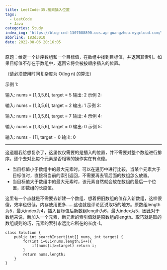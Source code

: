 ```yaml
---
title: LeetCode-35.搜索插入位置
tags:
  - LeetCode
  - Java
categories: Study
index_img: 'https://blog-cnd-1307088890.cos.ap-guangzhou.myqcloud.com/leetcode.png'
abbrlink: 183d3010
date: 2022-08-06 20:16:05
---
```


<!-- more -->

原题：给定一个排序数组和一个目标值，在数组中找到目标值，并返回其索引。如果目标值不存在于数组中，返回它将会被按顺序插入的位置。

（请必须使用时间复杂度为 O(log n) 的算法）

 

示例 1:

输入: nums = [1,3,5,6], target = 5
输出: 2
示例 2:

输入: nums = [1,3,5,6], target = 2
输出: 1
示例 3:

输入: nums = [1,3,5,6], target = 7
输出: 4
示例 4:

输入: nums = [1,3,5,6], target = 0
输出: 0
示例 5:

输入: nums = [1], target = 0
输出: 0

------

 

这道题我给想复杂了，这里仅仅需要的是插入的位置，并不需要对整个数组进行排序。逐个去对比每个元素是否相等的操作实在有点傻。

- 当目标值小于数组中的最大元素时，可以在遍历中进行比较，当某个元素大于目标值时，直接将当前的索引返回，不需要再去管后面的数组怎么放置。
- 当目标值大于数组中的最大元素时，该元素自然就会放在数组的最后一个位置，即数组的长度值。

这里有一个点就是不需要去新建一个数组、想着把旧数组的值存入新数组，这样很傻，效率也很低，内存使用更多……这也就是评论区说取巧的地方。原数组length为5，最大index为4，插入目标值后新数组length为6，最大index为5，因此对于数组来说，新加入一个元素，新元素的索引值就是原数组的length。取巧就是取的数组规则的巧，元素的索引永远比它所在的长度-1。

```
class Solution {
    public int searchInsert(int[] nums, int target) {
        for(int i=0;i<nums.length;i++){
            if(nums[i]>=target) return i;
        }
        return nums.length;
    }
}
```

 
